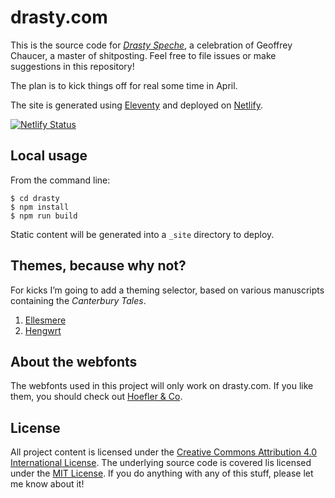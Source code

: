 # drasty.com

This is the source code for <a href="https://drasty.com/"><i lang="enm">Drasty Speche</i></a>, a celebration of Geoffrey Chaucer, a master of shitposting. Feel free to file issues or make suggestions in this repository!

The plan is to kick things off for real some time in April.

The site is generated using [Eleventy](https://www.11ty.io/) and deployed on [Netlify](https://www.netlify.com/).

[![Netlify Status](https://api.netlify.com/api/v1/badges/181a5a3a-61f9-4881-a36d-02446a43a344/deploy-status)](https://app.netlify.com/sites/drasty/deploys)

## Local usage

From the command line:

```
$ cd drasty
$ npm install
$ npm run build
```

Static content will be generated into a `_site` directory to deploy.

## Themes, because why not?

For kicks I’m going to add a theming selector, based on various manuscripts containing the <cite>Canterbury Tales</cite>.

1. [Ellesmere](https://hdl.huntington.org/digital/collection/p15150coll7/id/2838)
2. <a href="https://www.library.wales/discover/digital-gallery/manuscripts/the-middle-ages/the-hengwrt-chaucer/" lang="cy">Hengwrt</a>

## About the webfonts

The webfonts used in this project will only work on drasty.com. If you like them, you should check out [Hoefler & Co](https://www.typography.com/webfonts/).

## License

All project content is licensed under the [Creative Commons Attribution 4.0 International License](https://creativecommons.org/licenses/by/4.0/). The underlying source code is covered lis licensed under the [MIT License](LICENSE). If you do anything with any of this stuff, please let me know about it!
